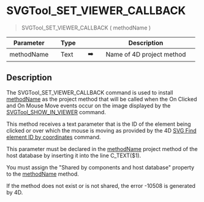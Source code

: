 <!-- SVGTool_SET_VIEWER_CALLBACK ( Param_1 )
 -> Param_1 (Text)-->
# SVGTool_SET_VIEWER_CALLBACK

> SVGTool_SET_VIEWER_CALLBACK ( methodName )

| Parameter |     | Type |     |     |     | Description |     |
| --- | --- | --- | --- | --- | --- | --- | --- |
| methodName |     | Text |     | ➡️ |     | Name of 4D project method |     |

## Description

The SVGTool_SET_VIEWER_CALLBACK command is used to install [methodName](## "Name of 4D project method") as the project method that will be called when the On Clicked and On Mouse Move events occur on the image displayed by the [SVGTool_SHOW_IN_VIEWER](SVGTool_SHOW_IN_VIEWER.md) command.

This method receives a text parameter that is the ID of the element being clicked or over which the mouse is moving as provided by the 4D [SVG Find element ID by coordinates](https://doc.4d.com/4Dv19/4D/19.5/SVG-Find-element-ID-by-coordinates.301-6137565.en.html) command.

This parameter must be declared in the [methodName](## "Name of 4D project method") project method of the host database by inserting it into the line C_TEXT($1).

You must assign the "Shared by components and host database" property to the [methodName](## "Name of 4D project method") method.

If the method does not exist or is not shared, the error -10508 is generated by 4D.
